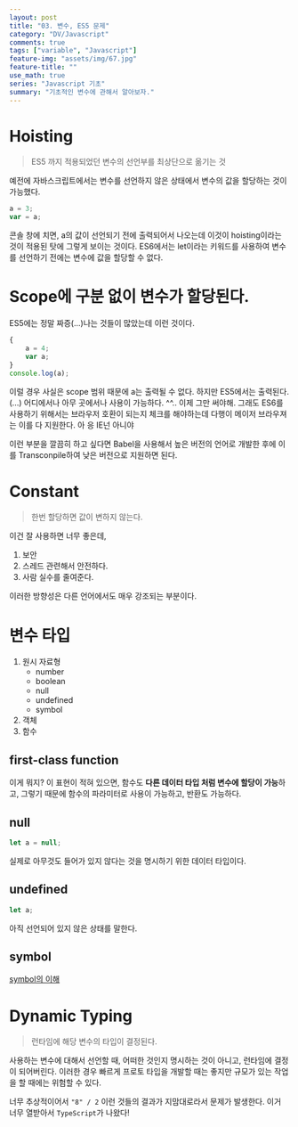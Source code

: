 ```yaml
---
layout: post
title: "03. 변수, ES5 문제"
category: "DV/Javascript"
comments: true
tags: ["variable", "Javascript"]
feature-img: "assets/img/67.jpg"
feature-title: ""
use_math: true
series: "Javascript 기초"
summary: "기초적인 변수에 관해서 알아보자."
---
```


# Hoisting

> ES5 까지 적용되었던 변수의 선언부를 최상단으로 옮기는 것


예전에 자바스크립트에서는 변수를 선언하지 않은 상태에서 변수의 값을 할당하는 것이 가능했다.

```javascript
a = 3;
var = a;
```

콘솔 창에 치면, a의 값이 선언되기 전에 출력되어서 나오는데 이것이 hoisting이라는 것이 적용된 탓에 그렇게 보이는 것이다. ES6에서는 let이라는 키워드를 사용하여 변수를 선언하기 전에는 변수에 값을 할당할 수 없다.



# Scope에 구분 없이 변수가 할당된다.

ES5에는 정말 짜증(...)나는 것들이 많았는데 이런 것이다.

```javascript
{
    a = 4;
    var a;
}
console.log(a);
```

이럴 경우 사실은 scope 범위 때문에 a는 출력될 수 없다. 하지만 ES5에서는 출력된다.(...) 어디에서나 아무 곳에서나 사용이 가능하다. ^^.. 이제 그만 써야해. 그래도 ES6를 사용하기 위해서는 브라우저 호환이 되는지 체크를 해야하는데 다행이 메이저 브라우져는 이를 다 지원한다. 아 응 IE넌 아니야


이런 부분을 깔끔히 하고 싶다면 Babel을 사용해서 높은 버전의 언어로 개발한 후에 이를 Transconpile하여 낮은 버전으로 지원하면 된다.



# Constant

> 한번 할당하면 값이 변하지 않는다.

이건 잘 사용하면 너무 좋은데,

1. 보안
2. 스레드 관련해서 안전하다.
3. 사람 실수를 줄여준다.

이러한 방향성은 다른 언어에서도 매우 강조되는 부분이다.


# 변수 타입

1. 원시 자료형
   * number
   * boolean
   * null
   * undefined
   * symbol
2. 객체
3. 함수

## first-class function

이게 뭐지? 이 표현이 적혀 있으면, 함수도 **다른 데이터 타입 처럼 변수에 할당이 가능**하고, 그렇기 때문에 함수의 파라미터로 사용이 가능하고, 반환도 가능하다.

## null

```javascript
let a = null;
```

실제로 아무것도 들어가 있지 않다는 것을 명시하기 위한 데이터 타입이다.

## undefined

```javascript
let a;
```

아직 선언되어 있지 않은 상태를 말한다.

## symbol

[symbol의 이해](https://geundung.dev/83)



# Dynamic Typing

> 런타임에 해당 변수의 타입이 결정된다.

사용하는 변수에 대해서 선언할 때, 어떠한 것인지 명시하는 것이 아니고, 런타임에 결정이 되어버린다. 이러한 경우 빠르게 프로토 타입을 개발할 때는 좋지만 규모가 있는 작업을 할 때에는 위험할 수 있다.

너무 추상적이어서 `"8" / 2` 이런 것들의 결과가 지맘대로라서 문제가 발생한다. 이거 너무 열받아서 `TypeScript`가 나왔다! 
